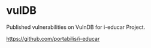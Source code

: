 # vulDB
Published vulnerabilities on VulnDB for i-educar Project.


https://github.com/portabilis/i-educar